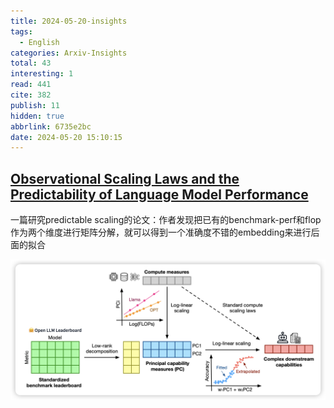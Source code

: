 ```yaml
---
title: 2024-05-20-insights
tags:
  - English
categories: Arxiv-Insights
total: 43
interesting: 1
read: 441
cite: 382
publish: 11
hidden: true
abbrlink: 6735e2bc
date: 2024-05-20 15:10:15
---
```




## [Observational Scaling Laws and the Predictability of Language Model Performance](https://arxiv.org/pdf/2405.10938)

一篇研究predictable scaling的论文：作者发现把已有的benchmark-perf和flop作为两个维度进行矩阵分解，就可以得到一个准确度不错的embedding来进行后面的拟合

<img src="../../files/images/arxiv-insights/2024-05-20-05-24/predict.png">
